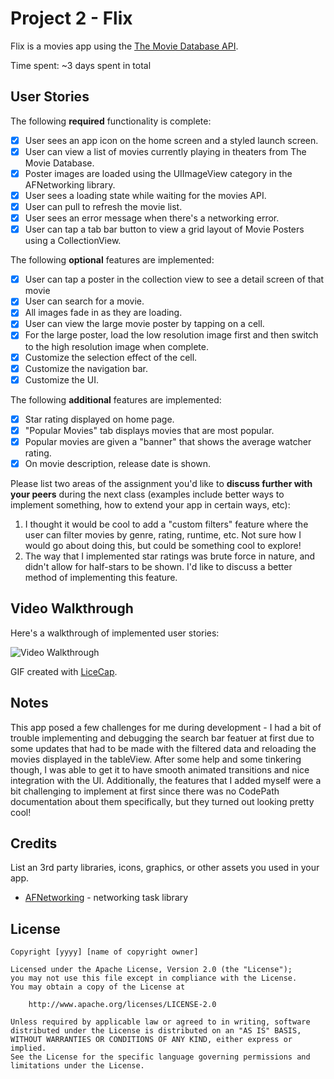 # Project 2 - Flix

Flix  is a movies app using the [The Movie Database API](http://docs.themoviedb.apiary.io/#).

Time spent: ~3 days spent in total

## User Stories

The following **required** functionality is complete:

- [x] User sees an app icon on the home screen and a styled launch screen.
- [x] User can view a list of movies currently playing in theaters from The Movie Database.
- [x] Poster images are loaded using the UIImageView category in the AFNetworking library.
- [x] User sees a loading state while waiting for the movies API.
- [x] User can pull to refresh the movie list.
- [x] User sees an error message when there's a networking error.
- [x] User can tap a tab bar button to view a grid layout of Movie Posters using a CollectionView.

The following **optional** features are implemented:

- [x] User can tap a poster in the collection view to see a detail screen of that movie
- [x] User can search for a movie.
- [x] All images fade in as they are loading.
- [x] User can view the large movie poster by tapping on a cell.
- [x] For the large poster, load the low resolution image first and then switch to the high resolution image when complete.
- [x] Customize the selection effect of the cell.
- [x] Customize the navigation bar.
- [x] Customize the UI.

The following **additional** features are implemented:

- [x] Star rating displayed on home page.
- [x] "Popular Movies" tab displays movies that are most popular.
- [x] Popular movies are given a "banner" that shows the average watcher rating.
- [x] On movie description, release date is shown.

Please list two areas of the assignment you'd like to **discuss further with your peers** during the next class (examples include better ways to implement something, how to extend your app in certain ways, etc):

1. I thought it would be cool to add a "custom filters" feature where the user can filter movies by genre, rating, runtime, etc. Not sure how I would go about doing this, but could be something cool to explore!
2. The way that I implemented star ratings was brute force in nature, and didn't allow for half-stars to be shown. I'd like to discuss a better method of implementing this feature.

## Video Walkthrough

Here's a walkthrough of implemented user stories:

<img src='http://i.imgur.com/link/to/your/gif/file.gif' title='Video Walkthrough' width='' alt='Video Walkthrough' />

GIF created with [LiceCap](http://www.cockos.com/licecap/).

## Notes

This app posed a few challenges for me during development - I had a bit of trouble implementing and debugging the search bar featuer at first due to some updates that had to be made with the filtered data and reloading the movies displayed in the tableView. After some help and some tinkering though, I was able to get it to have smooth animated transitions and nice integration with the UI. Additionally, the features that I added myself were a bit challenging to implement at first since there was no CodePath documentation about them specifically, but they turned out looking pretty cool!

## Credits

List an 3rd party libraries, icons, graphics, or other assets you used in your app.

- [AFNetworking](https://github.com/AFNetworking/AFNetworking) - networking task library

## License

    Copyright [yyyy] [name of copyright owner]

    Licensed under the Apache License, Version 2.0 (the "License");
    you may not use this file except in compliance with the License.
    You may obtain a copy of the License at

        http://www.apache.org/licenses/LICENSE-2.0

    Unless required by applicable law or agreed to in writing, software
    distributed under the License is distributed on an "AS IS" BASIS,
    WITHOUT WARRANTIES OR CONDITIONS OF ANY KIND, either express or implied.
    See the License for the specific language governing permissions and
    limitations under the License.
